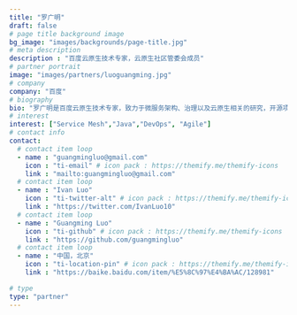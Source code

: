```yaml
---
title: "罗广明"
draft: false
# page title background image
bg_image: "images/backgrounds/page-title.jpg"
# meta description
description : "百度云原生技术专家，云原生社区管委会成员"
# partner portrait
image: "images/partners/luoguangming.jpg"
# company
company: "百度"
# biography
bio: "罗广明是百度云原生技术专家，致力于微服务架构、治理以及云原生相关的研究，开源项目爱好者，DevOps与敏捷开发支持者与实践者。"
# interest
interest: ["Service Mesh","Java","DevOps", "Agile"]
# contact info
contact:
  # contact item loop
  - name : "guangmingluo@gmail.com"
    icon : "ti-email" # icon pack : https://themify.me/themify-icons
    link : "mailto:guangmingluo@gmail.com"
  # contact item loop
  - name : "Ivan Luo"
    icon : "ti-twitter-alt" # icon pack : https://themify.me/themify-icons
    link : "https://twitter.com/IvanLuo10"
  # contact item loop
  - name : "Guangming Luo"
    icon : "ti-github" # icon pack : https://themify.me/themify-icons
    link : "https://github.com/guangmingluo"
  # contact item loop
  - name : "中国，北京"
    icon : "ti-location-pin" # icon pack : https://themify.me/themify-icons
    link : "https://baike.baidu.com/item/%E5%8C%97%E4%BA%AC/128981"

# type
type: "partner"
---
```

